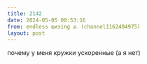 ```yaml
---
title: 2142
date: 2024-05-05 00:53:16
from: endless шизing ⍼ (channel1162404975)
layout: post
---
```


почему у меня кружки ускоренные (а я нет)
